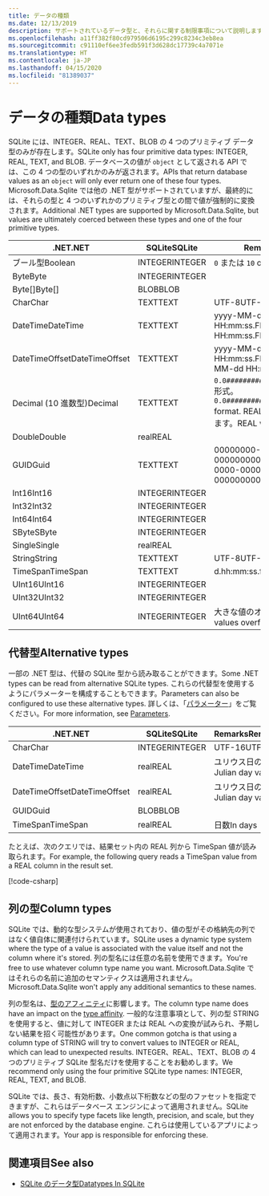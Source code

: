 ```yaml
---
title: データの種類
ms.date: 12/13/2019
description: サポートされているデータ型と、それらに関する制限事項について説明します。
ms.openlocfilehash: a11ff382f80cd979506d6195c299c8234c3eb8ea
ms.sourcegitcommit: c91110ef6ee3fedb591f3d628dc17739c4a7071e
ms.translationtype: HT
ms.contentlocale: ja-JP
ms.lasthandoff: 04/15/2020
ms.locfileid: "81389037"
---
```

# <a name="data-types"></a><span data-ttu-id="9f989-103">データの種類</span><span class="sxs-lookup"><span data-stu-id="9f989-103">Data types</span></span>

<span data-ttu-id="9f989-104">SQLite には、INTEGER、REAL、TEXT、BLOB の 4 つのプリミティブ データ型のみが存在します。</span><span class="sxs-lookup"><span data-stu-id="9f989-104">SQLite only has four primitive data types: INTEGER, REAL, TEXT, and BLOB.</span></span> <span data-ttu-id="9f989-105">データベースの値が `object` として返される API では、この 4 つの型のいずれかのみが返されます。</span><span class="sxs-lookup"><span data-stu-id="9f989-105">APIs that return database values as an `object` will only ever return one of these four types.</span></span> <span data-ttu-id="9f989-106">Microsoft.Data.Sqlite では他の .NET 型がサポートされていますが、最終的には、それらの型と 4 つのいずれかのプリミティブ型との間で値が強制的に変換されます。</span><span class="sxs-lookup"><span data-stu-id="9f989-106">Additional .NET types are supported by Microsoft.Data.Sqlite, but values are ultimately coerced between these types and one of the four primitive types.</span></span>

| <span data-ttu-id="9f989-107">.NET</span><span class="sxs-lookup"><span data-stu-id="9f989-107">.NET</span></span>           | <span data-ttu-id="9f989-108">SQLite</span><span class="sxs-lookup"><span data-stu-id="9f989-108">SQLite</span></span>  | <span data-ttu-id="9f989-109">Remarks</span><span class="sxs-lookup"><span data-stu-id="9f989-109">Remarks</span></span>                                                       |
| -------------- | ------- | ------------------------------------------------------------- |
| <span data-ttu-id="9f989-110">ブール型</span><span class="sxs-lookup"><span data-stu-id="9f989-110">Boolean</span></span>        | <span data-ttu-id="9f989-111">INTEGER</span><span class="sxs-lookup"><span data-stu-id="9f989-111">INTEGER</span></span> | <span data-ttu-id="9f989-112">`0` または `1`</span><span class="sxs-lookup"><span data-stu-id="9f989-112">`0` or `1`</span></span>                                                    |
| <span data-ttu-id="9f989-113">Byte</span><span class="sxs-lookup"><span data-stu-id="9f989-113">Byte</span></span>           | <span data-ttu-id="9f989-114">INTEGER</span><span class="sxs-lookup"><span data-stu-id="9f989-114">INTEGER</span></span> |                                                               |
| <span data-ttu-id="9f989-115">Byte[]</span><span class="sxs-lookup"><span data-stu-id="9f989-115">Byte[]</span></span>         | <span data-ttu-id="9f989-116">BLOB</span><span class="sxs-lookup"><span data-stu-id="9f989-116">BLOB</span></span>    |                                                               |
| <span data-ttu-id="9f989-117">Char</span><span class="sxs-lookup"><span data-stu-id="9f989-117">Char</span></span>           | <span data-ttu-id="9f989-118">TEXT</span><span class="sxs-lookup"><span data-stu-id="9f989-118">TEXT</span></span>    | <span data-ttu-id="9f989-119">UTF-8</span><span class="sxs-lookup"><span data-stu-id="9f989-119">UTF-8</span></span>                                                         |
| <span data-ttu-id="9f989-120">DateTime</span><span class="sxs-lookup"><span data-stu-id="9f989-120">DateTime</span></span>       | <span data-ttu-id="9f989-121">TEXT</span><span class="sxs-lookup"><span data-stu-id="9f989-121">TEXT</span></span>    | <span data-ttu-id="9f989-122">yyyy-MM-dd HH:mm:ss.FFFFFFF</span><span class="sxs-lookup"><span data-stu-id="9f989-122">yyyy-MM-dd HH:mm:ss.FFFFFFF</span></span>                                   |
| <span data-ttu-id="9f989-123">DateTimeOffset</span><span class="sxs-lookup"><span data-stu-id="9f989-123">DateTimeOffset</span></span> | <span data-ttu-id="9f989-124">TEXT</span><span class="sxs-lookup"><span data-stu-id="9f989-124">TEXT</span></span>    | <span data-ttu-id="9f989-125">yyyy-MM-dd HH:mm:ss.FFFFFFFzzz</span><span class="sxs-lookup"><span data-stu-id="9f989-125">yyyy-MM-dd HH:mm:ss.FFFFFFFzzz</span></span>                                |
| <span data-ttu-id="9f989-126">Decimal (10 進数型)</span><span class="sxs-lookup"><span data-stu-id="9f989-126">Decimal</span></span>        | <span data-ttu-id="9f989-127">TEXT</span><span class="sxs-lookup"><span data-stu-id="9f989-127">TEXT</span></span>    | <span data-ttu-id="9f989-128">`0.0###########################` 形式。</span><span class="sxs-lookup"><span data-stu-id="9f989-128">`0.0###########################` format.</span></span> <span data-ttu-id="9f989-129">REAL は情報の損失を伴います。</span><span class="sxs-lookup"><span data-stu-id="9f989-129">REAL would be lossy.</span></span> |
| <span data-ttu-id="9f989-130">Double</span><span class="sxs-lookup"><span data-stu-id="9f989-130">Double</span></span>         | <span data-ttu-id="9f989-131">real</span><span class="sxs-lookup"><span data-stu-id="9f989-131">REAL</span></span>    |                                                               |
| <span data-ttu-id="9f989-132">GUID</span><span class="sxs-lookup"><span data-stu-id="9f989-132">Guid</span></span>           | <span data-ttu-id="9f989-133">TEXT</span><span class="sxs-lookup"><span data-stu-id="9f989-133">TEXT</span></span>    | <span data-ttu-id="9f989-134">00000000-0000-0000-0000-000000000000</span><span class="sxs-lookup"><span data-stu-id="9f989-134">00000000-0000-0000-0000-000000000000</span></span>                          |
| <span data-ttu-id="9f989-135">Int16</span><span class="sxs-lookup"><span data-stu-id="9f989-135">Int16</span></span>          | <span data-ttu-id="9f989-136">INTEGER</span><span class="sxs-lookup"><span data-stu-id="9f989-136">INTEGER</span></span> |                                                               |
| <span data-ttu-id="9f989-137">Int32</span><span class="sxs-lookup"><span data-stu-id="9f989-137">Int32</span></span>          | <span data-ttu-id="9f989-138">INTEGER</span><span class="sxs-lookup"><span data-stu-id="9f989-138">INTEGER</span></span> |                                                               |
| <span data-ttu-id="9f989-139">Int64</span><span class="sxs-lookup"><span data-stu-id="9f989-139">Int64</span></span>          | <span data-ttu-id="9f989-140">INTEGER</span><span class="sxs-lookup"><span data-stu-id="9f989-140">INTEGER</span></span> |                                                               |
| <span data-ttu-id="9f989-141">SByte</span><span class="sxs-lookup"><span data-stu-id="9f989-141">SByte</span></span>          | <span data-ttu-id="9f989-142">INTEGER</span><span class="sxs-lookup"><span data-stu-id="9f989-142">INTEGER</span></span> |                                                               |
| <span data-ttu-id="9f989-143">Single</span><span class="sxs-lookup"><span data-stu-id="9f989-143">Single</span></span>         | <span data-ttu-id="9f989-144">real</span><span class="sxs-lookup"><span data-stu-id="9f989-144">REAL</span></span>    |                                                               |
| <span data-ttu-id="9f989-145">String</span><span class="sxs-lookup"><span data-stu-id="9f989-145">String</span></span>         | <span data-ttu-id="9f989-146">TEXT</span><span class="sxs-lookup"><span data-stu-id="9f989-146">TEXT</span></span>    | <span data-ttu-id="9f989-147">UTF-8</span><span class="sxs-lookup"><span data-stu-id="9f989-147">UTF-8</span></span>                                                         |
| <span data-ttu-id="9f989-148">TimeSpan</span><span class="sxs-lookup"><span data-stu-id="9f989-148">TimeSpan</span></span>       | <span data-ttu-id="9f989-149">TEXT</span><span class="sxs-lookup"><span data-stu-id="9f989-149">TEXT</span></span>    | <span data-ttu-id="9f989-150">d.hh:mm:ss.fffffff</span><span class="sxs-lookup"><span data-stu-id="9f989-150">d.hh:mm:ss.fffffff</span></span>                                            |
| <span data-ttu-id="9f989-151">UInt16</span><span class="sxs-lookup"><span data-stu-id="9f989-151">UInt16</span></span>         | <span data-ttu-id="9f989-152">INTEGER</span><span class="sxs-lookup"><span data-stu-id="9f989-152">INTEGER</span></span> |                                                               |
| <span data-ttu-id="9f989-153">UInt32</span><span class="sxs-lookup"><span data-stu-id="9f989-153">UInt32</span></span>         | <span data-ttu-id="9f989-154">INTEGER</span><span class="sxs-lookup"><span data-stu-id="9f989-154">INTEGER</span></span> |                                                               |
| <span data-ttu-id="9f989-155">UInt64</span><span class="sxs-lookup"><span data-stu-id="9f989-155">UInt64</span></span>         | <span data-ttu-id="9f989-156">INTEGER</span><span class="sxs-lookup"><span data-stu-id="9f989-156">INTEGER</span></span> | <span data-ttu-id="9f989-157">大きな値のオーバーフロー</span><span class="sxs-lookup"><span data-stu-id="9f989-157">Large values overflow</span></span>                                         |

## <a name="alternative-types"></a><span data-ttu-id="9f989-158">代替型</span><span class="sxs-lookup"><span data-stu-id="9f989-158">Alternative types</span></span>

<span data-ttu-id="9f989-159">一部の .NET 型は、代替の SQLite 型から読み取ることができます。</span><span class="sxs-lookup"><span data-stu-id="9f989-159">Some .NET types can be read from alternative SQLite types.</span></span> <span data-ttu-id="9f989-160">これらの代替型を使用するようにパラメーターを構成することもできます。</span><span class="sxs-lookup"><span data-stu-id="9f989-160">Parameters can also be configured to use these alternative types.</span></span> <span data-ttu-id="9f989-161">詳しくは、「[パラメーター](parameters.md#alternative-types)」をご覧ください。</span><span class="sxs-lookup"><span data-stu-id="9f989-161">For more information, see [Parameters](parameters.md#alternative-types).</span></span>

| <span data-ttu-id="9f989-162">.NET</span><span class="sxs-lookup"><span data-stu-id="9f989-162">.NET</span></span>           | <span data-ttu-id="9f989-163">SQLite</span><span class="sxs-lookup"><span data-stu-id="9f989-163">SQLite</span></span>  | <span data-ttu-id="9f989-164">Remarks</span><span class="sxs-lookup"><span data-stu-id="9f989-164">Remarks</span></span>          |
| -------------- | ------- | ---------------- |
| <span data-ttu-id="9f989-165">Char</span><span class="sxs-lookup"><span data-stu-id="9f989-165">Char</span></span>           | <span data-ttu-id="9f989-166">INTEGER</span><span class="sxs-lookup"><span data-stu-id="9f989-166">INTEGER</span></span> | <span data-ttu-id="9f989-167">UTF-16</span><span class="sxs-lookup"><span data-stu-id="9f989-167">UTF-16</span></span>           |
| <span data-ttu-id="9f989-168">DateTime</span><span class="sxs-lookup"><span data-stu-id="9f989-168">DateTime</span></span>       | <span data-ttu-id="9f989-169">real</span><span class="sxs-lookup"><span data-stu-id="9f989-169">REAL</span></span>    | <span data-ttu-id="9f989-170">ユリウス日の値</span><span class="sxs-lookup"><span data-stu-id="9f989-170">Julian day value</span></span> |
| <span data-ttu-id="9f989-171">DateTimeOffset</span><span class="sxs-lookup"><span data-stu-id="9f989-171">DateTimeOffset</span></span> | <span data-ttu-id="9f989-172">real</span><span class="sxs-lookup"><span data-stu-id="9f989-172">REAL</span></span>    | <span data-ttu-id="9f989-173">ユリウス日の値</span><span class="sxs-lookup"><span data-stu-id="9f989-173">Julian day value</span></span> |
| <span data-ttu-id="9f989-174">GUID</span><span class="sxs-lookup"><span data-stu-id="9f989-174">Guid</span></span>           | <span data-ttu-id="9f989-175">BLOB</span><span class="sxs-lookup"><span data-stu-id="9f989-175">BLOB</span></span>    |                  |
| <span data-ttu-id="9f989-176">TimeSpan</span><span class="sxs-lookup"><span data-stu-id="9f989-176">TimeSpan</span></span>       | <span data-ttu-id="9f989-177">real</span><span class="sxs-lookup"><span data-stu-id="9f989-177">REAL</span></span>    | <span data-ttu-id="9f989-178">日数</span><span class="sxs-lookup"><span data-stu-id="9f989-178">In days</span></span>          |

<span data-ttu-id="9f989-179">たとえば、次のクエリでは、結果セット内の REAL 列から TimeSpan 値が読み取られます。</span><span class="sxs-lookup"><span data-stu-id="9f989-179">For example, the following query reads a TimeSpan value from a REAL column in the result set.</span></span>

[!code-csharp[](../../../../samples/snippets/standard/data/sqlite/DateAndTimeSample/Program.cs?name=snippet_AlternativeType)]

## <a name="column-types"></a><span data-ttu-id="9f989-180">列の型</span><span class="sxs-lookup"><span data-stu-id="9f989-180">Column types</span></span>

<span data-ttu-id="9f989-181">SQLite では、動的な型システムが使用されており、値の型がその格納先の列ではなく値自体に関連付けられています。</span><span class="sxs-lookup"><span data-stu-id="9f989-181">SQLite uses a dynamic type system where the type of a value is associated with the value itself and not the column where it's stored.</span></span> <span data-ttu-id="9f989-182">列の型名には任意の名前を使用できます。</span><span class="sxs-lookup"><span data-stu-id="9f989-182">You're free to use whatever column type name you want.</span></span> <span data-ttu-id="9f989-183">Microsoft.Data.Sqlite ではそれらの名前に追加のセマンティクスは適用されません。</span><span class="sxs-lookup"><span data-stu-id="9f989-183">Microsoft.Data.Sqlite won't apply any additional semantics to these names.</span></span>

<span data-ttu-id="9f989-184">列の型名は、[型のアフィニティ](https://www.sqlite.org/datatype3.html#type_affinity)に影響します。</span><span class="sxs-lookup"><span data-stu-id="9f989-184">The column type name does have an impact on the [type affinity](https://www.sqlite.org/datatype3.html#type_affinity).</span></span> <span data-ttu-id="9f989-185">一般的な注意事項として、列の型 STRING を使用すると、値に対して INTEGER または REAL への変換が試みられ、予期しない結果を招く可能性があります。</span><span class="sxs-lookup"><span data-stu-id="9f989-185">One common gotcha is that using a column type of STRING will try to convert values to INTEGER or REAL, which can lead to unexpected results.</span></span> <span data-ttu-id="9f989-186">INTEGER、REAL、TEXT、BLOB の 4 つのプリミティブ SQLite 型名だけを使用することをお勧めします。</span><span class="sxs-lookup"><span data-stu-id="9f989-186">We recommend only using the four primitive SQLite type names: INTEGER, REAL, TEXT, and BLOB.</span></span>

<span data-ttu-id="9f989-187">SQLite では、長さ、有効桁数、小数点以下桁数などの型のファセットを指定できますが、これらはデータベース エンジンによって適用されません。</span><span class="sxs-lookup"><span data-stu-id="9f989-187">SQLite allows you to specify type facets like length, precision, and scale, but they are not enforced by the database engine.</span></span> <span data-ttu-id="9f989-188">これらは使用しているアプリによって適用されます。</span><span class="sxs-lookup"><span data-stu-id="9f989-188">Your app is responsible for enforcing these.</span></span>

## <a name="see-also"></a><span data-ttu-id="9f989-189">関連項目</span><span class="sxs-lookup"><span data-stu-id="9f989-189">See also</span></span>

- [<span data-ttu-id="9f989-190">SQLite のデータ型</span><span class="sxs-lookup"><span data-stu-id="9f989-190">Datatypes In SQLite</span></span>](https://www.sqlite.org/datatype3.html)
